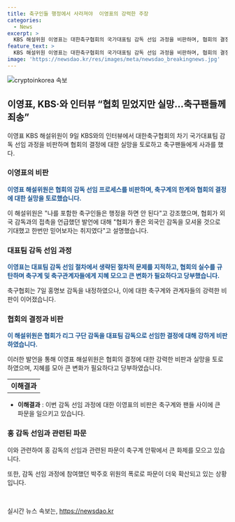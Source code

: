 ```yaml
---
title: 축구인들 행정에서 사라져야  이영표의 강력한 주장
categories:
  - News
excerpt: >
  KBS 해설위원 이영표는 대한축구협회의 국가대표팀 감독 선임 과정을 비판하며, 협회의 결정에 실망했다고 밝혔다. 그는 축구인들의 한계를 인정하고, 협회의 대표팀 감독 후보 선정 절차를 비판했다. 또한, 협회의 감독 후보자 선정 방식과 선수 구성 문제를 강하게 비판했다. 또한, 협회가 외국 감독 후보와의 접촉을 밝힌 것에 대한 실망과 사과의 뜻을 표명했다. 경질된 감독과 관련한 논란과 함께, 축구계의 혼란을 우려하는 발언을 했다.
feature_text: >
  KBS 해설위원 이영표는 대한축구협회의 국가대표팀 감독 선임 과정을 비판하며, 협회의 결정에 실망했다고 밝혔다. 그는 축구인들의 한계를 인정하고, 협회의 대표팀 감독 후보 선정 절차를 비판했다. 또한, 협회의 감독 후보자 선정 방식과 선수 구성 문제를 강하게 비판했다. 또한, 협회가 외국 감독 후보와의 접촉을 밝힌 것에 대한 실망과 사과의 뜻을 표명했다. 경질된 감독과 관련한 논란과 함께, 축구계의 혼란을 우려하는 발언을 했다.
image: 'https://newsdao.kr/res/images/meta/newsdao_breakingnews.jpg'
---
```


<p><img src="https://newsdao.kr/res/images/meta/newsdao_breakingnews.jpg" alt="cryptoinkorea 속보" /></p>

<h2 data-ke-size="size26">이영표, KBS·와 인터뷰 “협회 믿었지만 실망…축구팬들께 죄송”</h2>

<p data-ke-size="size16">이영표 KBS 해설위원이 9일 KBS와의 인터뷰에서 대한축구협회의 차기 국가대표팀 감독 선임 과정을 비판하며 협회의 결정에 대한 실망을 토로하고 축구팬들에게 사과를 했다.</p>

<h3>이영표의 비판</h3>

<p data-ke-size="size16"><b><span style="color: #1a5490;">이영표 해설위원은 협회의 감독 선임 프로세스를 비판하며, 축구계의 한계와 협회의 결정에 대한 실망을 토로했습니다.</span></b></p>

<p data-ke-size="size16">이 해설위원은 "나를 포함한 축구인들은 행정을 하면 안 된다"고 강조했으며, 협회가 외국 감독과의 접촉을 언급했던 발언에 대해 "협회가 좋은 외국인 감독을 모셔올 것으로 기대했고 한번만 믿어보자는 취지였다"고 설명했습니다.</p>

<h3>대표팀 감독 선임 과정</h3>

<p data-ke-size="size16"><b><span style="color: #1a5490;">이영표는 대표팀 감독 선임 절차에서 생략된 절차적 문제를 지적하고, 협회의 실수를 규탄하며 축구계 및 축구관계자들에게 지혜 모으고 큰 변화가 필요하다고 당부했습니다.</span></b></p>

<p data-ke-size="size16">축구협회는 7일 홍명보 감독을 내정하였으나, 이에 대한 축구계와 관계자들의 강력한 비판이 이어졌습니다.</p>

<h3>협회의 결정과 비판</h3>

<p data-ke-size="size16"><b><span style="color: #1a5490;">이 해설위원은 협회가 리그 구단 감독을 대표팀 감독으로 선임한 결정에 대해 강하게 비판하였습니다.</span></b></p>

<p data-ke-size="size16">이러한 발언을 통해 이영표 해설위원은 협회의 결정에 대한 강력한 비판과 실망을 토로하였으며, 지혜를 모아 큰 변화가 필요하다고 당부하였습니다.</p>

<table>
<tbody>
<tr>
<td style="text-align: center; height: 17px;"><b>이해결과</b></td>
</tr>
</tbody>
</table>

<ul>
<li><b>이해결과</b> : 이번 감독 선임 과정에 대한 이영표의 비판은 축구계와 팬들 사이에 큰 파문을 일으키고 있습니다.</li>
</ul>

<h3>홍 감독 선임과 관련된 파문</h3>

<p data-ke-size="size16">이와 관련하여 홍 감독의 선임과 관련된 파문이 축구계 안팎에서 큰 화제를 모으고 있습니다.</p>

<p data-ke-size="size16">또한, 감독 선임 과정에 참여했던 박주호 위원의 폭로로 파문이 더욱 확산되고 있는 상황입니다.</p>

<p data-ke-size="size16">&nbsp;</p>
실시간 뉴스 속보는, <a href="https://newsdao.kr" rel="dofollow">https://newsdao.kr</a>


